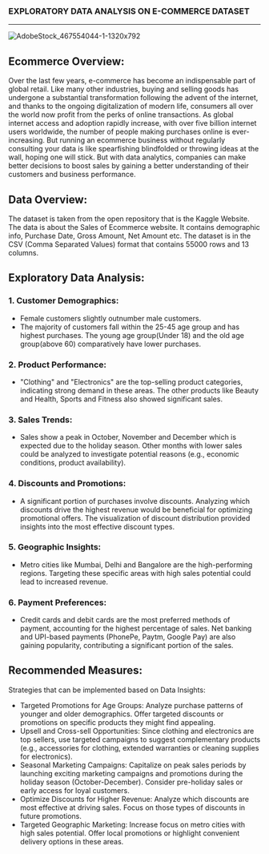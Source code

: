 ### EXPLORATORY DATA ANALYSIS ON E-COMMERCE DATASET
---
![AdobeStock_467554044-1-1320x792](https://github.com/user-attachments/assets/d371a18e-f5dd-4f2c-a3ce-6ff70770cf4e)


## Ecommerce Overview:

Over the last few years, e-commerce has become an indispensable part of global retail. Like many other industries, buying and selling goods has undergone a substantial transformation following the advent of the internet, and thanks to the ongoing digitalization of modern life, consumers all over the world now profit from the perks of online transactions. As global internet access and adoption rapidly increase, with over five billion internet users worldwide, the number of people making purchases online is ever-increasing.
But running an ecommerce business without regularly consulting your data is like spearfishing blindfolded or throwing ideas at the wall, hoping one will stick. But with data analytics, companies can make better decisions to boost sales by gaining a better understanding of their customers and business performance. 


## Data Overview:
The dataset is taken from the open repository that is the Kaggle Website. The data is about the Sales of Ecommerce website. It contains demographic info, Purchase Date, Gross Amount, Net Amount etc. The dataset is in the CSV (Comma Separated Values) format that contains 55000 rows and 13 columns.

## Exploratory Data Analysis:
### 1. Customer Demographics:
- Female customers slightly outnumber male customers.
-	The majority of customers fall within the 25-45 age group and has highest purchases. The young age group(Under 18) and the old age group(above 60) comparatively have lower purchases.

### 2. Product Performance:
- "Clothing" and "Electronics" are the top-selling product categories, indicating strong demand in these areas. The other products like Beauty and Health, Sports and Fitness also showed significant sales.
### 3. Sales Trends:
-	Sales show a peak in October, November and December which is expected due to the holiday season. Other months with lower sales could be analyzed to investigate potential reasons (e.g., economic conditions, product availability).
### 4. Discounts and Promotions:
-	A significant portion of purchases involve discounts. Analyzing which discounts drive the highest revenue would be beneficial for optimizing promotional offers. The visualization of discount distribution provided insights into the most effective discount types.
### 5. Geographic Insights:
-	Metro cities like Mumbai, Delhi and Bangalore are the high-performing regions. Targeting these specific areas with high sales potential could lead to increased revenue.
### 6. Payment Preferences:
-	Credit cards and debit cards are the most preferred methods of payment, accounting for the highest percentage of sales. Net banking and UPI-based payments (PhonePe, Paytm, Google Pay) are also gaining popularity, contributing a significant portion of the sales.

## Recommended Measures:
Strategies that can be implemented based on Data Insights:
- Targeted Promotions for Age Groups: Analyze purchase patterns of younger and older demographics. Offer targeted discounts or promotions on specific products they might find appealing.
- Upsell and Cross-sell Opportunities: Since clothing and electronics are top sellers, use targeted campaigns to suggest complementary products (e.g., accessories for clothing, extended warranties or cleaning supplies for electronics).
- Seasonal Marketing Campaigns: Capitalize on peak sales periods by launching exciting marketing campaigns and promotions during the holiday season (October-December). Consider pre-holiday sales or early access for loyal customers.
- Optimize Discounts for Higher Revenue: Analyze which discounts are most effective at driving sales. Focus on those types of discounts in future promotions.
- Targeted Geographic Marketing: Increase focus on metro cities with high sales potential. Offer local promotions or highlight convenient delivery options in these areas.
